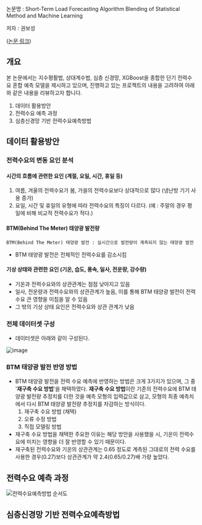 논문명 : Short-Term Load Forecasting Algorithm Blending of Statistical Method and Machine Learning

저자 : 권보성

([논문 링크](http://www.riss.kr/search/detail/DetailView.do?p_mat_type=be54d9b8bc7cdb09&control_no=167f36c894933358ffe0bdc3ef48d419&keyword=%ED%86%B5%EA%B3%84%EC%A0%81%20%EB%B0%A9%EB%B2%95%EA%B3%BC%20%EA%B8%B0%EA%B3%84%20%ED%95%99%EC%8A%B5%EC%9D%84%20%ED%98%BC%ED%95%A9%ED%95%9C%20%EB%8B%A8%EA%B8%B0%20%EC%A0%84%EB%A0%A5%EC%88%98%EC%9A%94%EC%98%88%EC%B8%A1%20%EC%95%8C%EA%B3%A0%EB%A6%AC%EC%A6%98))

## 개요
본 논문에서는 지수평활법, 상대계수법, 심층 신경망, XGBoost을 종합한 단기 전력수요 혼합 예측 모델을 제시하고 있으며, 진행하고 있는 프로젝트의 내용을 고려하여 아래와 같은 내용을 리뷰하고자 합니다.
1. 데이터 활용방안
2. 전력수요 예측 과정
3. 심층신경망 기반 전력수요예측방법

## 데이터 활용방안
### 전력수요의 변동 요인 분석
#### 시간의 흐름에 관련한 요인 (계절, 요일, 시간, 휴일 등)
1. 여름, 겨울의 전력수요가 봄, 가을의 전력수요보다 상대적으로 많다 (냉난방 기기 사용 증가)
2. 요일, 시간 및 휴일의 유형에 따라 전력수요의 특징이 다르다. (예 : 주말의 경우 평일에 비해 비교적 전력수요가 적다.)
#### BTM(Behind The Meter) 태양광 발전량
```
BTM(Behind The Meter) 태양광 발전 : 실시간으로 발전량이 계측되지 않는 태양광 발전
```
* BTM 태양광 발전은 전체적인 전력수요를 감소시킴
#### 기상 상태와 관련한 요인 (기온, 습도, 풍속, 일사, 전운량, 강수량)
* 기온과 전력수요와의 상관관계는 점점 낮아지고 있음
* 일사, 전운량과 전력수요와의 상관관계가 높음, 이를 통해 BTM 태양광 발전이 전력수요 큰 영향을 미침을 알 수 있음
* 그 밖의 기상 상태 요인은 전력수요와 상관 관계가 낮음
### 전체 데이터셋 구성
*  데이터셋은 아래와 같이 구성된다.

![image](https://github.com/TAEJIN-AHN/Electricity-Load-Prediction/assets/125945387/bd61e009-2538-4a75-a32a-3e8dcab30f88)

### BTM 태양광 발전 반영 방법
* BTM 태양광 발전을 전력 수요 예측에 반영하는 방법은 크게 3가지가 있으며, 그 중 '**재구축 수요 방법**'을 채택하였다. **재구축 수요 방법**이란 기존의 전력수요에 BTM 태양광 발전량 추정치를 더한 것을 예측 모형의 입력값으로 삼고, 모형의 최종 예측치에서 다시 BTM 태양광 발전량 추정치를 차감하는 방식이다.
  1. 재구축 수요 방법 (채택)
  2. 오류 수정 방법
  3. 직접 모델링 방법
* 재구축 수요 방법을 채택한 주요한 이유는 해당 방안을 사용했을 시, 기온이 전력수요에 미치는 영향을 더 잘 반영할 수 있기 때문이다.
* 재구축된 전력수요와 기온의 상관관계는 0.65 정도로 계측된 그대로의 전력 수요를 사용한 경우(0.27)보다 상관관계가 약 2.4(0.65/0.27)배 가량 높았다.

## 전력수요 예측 과정
![전력수요예측방법 순서도](https://github.com/TAEJIN-AHN/Electricity-Load-Prediction/assets/125945387/ec3dfab1-8e3d-49ba-8671-8aaf00d75908)

## 심층신경망 기반 전력수요예측방법


